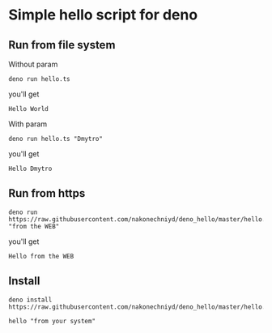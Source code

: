 # Simple hello script for deno

## Run from file system

Without param
```
deno run hello.ts
```
you'll get
```
Hello World
```

With param
```
deno run hello.ts "Dmytro"
```
you'll get
```
Hello Dmytro
```

## Run from https
```
deno run https://raw.githubusercontent.com/nakonechniyd/deno_hello/master/hello.ts "from the WEB"
```
you'll get
```
Hello from the WEB
```

## Install
```
deno install https://raw.githubusercontent.com/nakonechniyd/deno_hello/master/hello.ts

hello "from your system"
```
